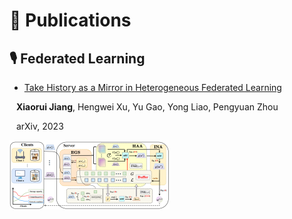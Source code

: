 # 📝 Publications 
## 🎙 Federated Learning
- [Take History as a Mirror in Heterogeneous Federated Learning](https://arxiv.org/pdf/2312.10425.pdf)

  **Xiaorui Jiang**, Hengwei Xu, Yu Gao, Yong Liao, Pengyuan Zhou 

  arXiv, 2023

<img src="/images/FedHist-framework.png"  style="zoom: 25%;" />
